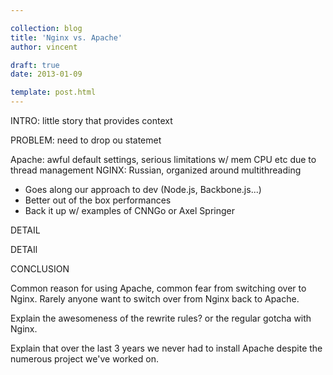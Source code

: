 ```yaml
---

collection: blog
title: 'Nginx vs. Apache'
author: vincent

draft: true
date: 2013-01-09

template: post.html
---
```


INTRO: little story that provides context

PROBLEM: need to drop ou statemet

Apache: awful default settings, serious limitations w/ mem CPU etc due to thread management
NGINX: Russian, organized around multithreading

- Goes along our approach to dev (Node.js, Backbone.js...)
- Better out of the box performances
- Back it up w/ examples of CNNGo or Axel Springer


DETAIL

DETAIl

CONCLUSION

Common reason for using Apache, common fear from switching over to Nginx.
Rarely anyone want to switch over from Nginx back to Apache.

Explain the awesomeness of the rewrite rules? or the regular gotcha with Nginx.

Explain that over the last 3 years we never had to install Apache despite the numerous project we've worked on.
    